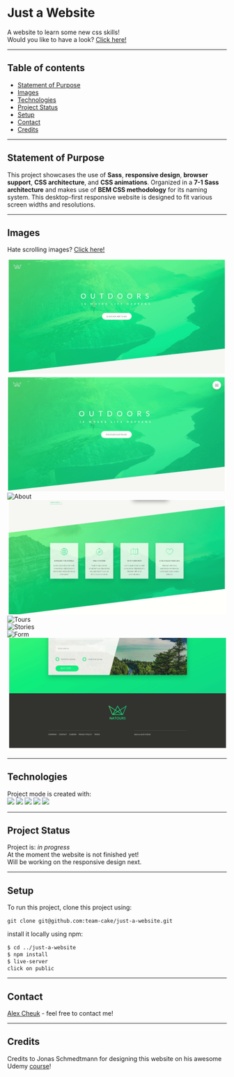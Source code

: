 # Just a Website

A website to learn some new css skills!  
Would you like to have a look? [Click here!](https://team-cake.github.io/just-a-website/)

---

## Table of contents

- [Statement of Purpose](#statement-of-purpose)
- [Images](#images)
- [Technologies](#technologies)
- [Project Status](#project-status)
- [Setup](#setup)
- [Contact](#contact)  
- [Credits](#credits)

---

## Statement of Purpose

This project showcases the use of **Sass**, **responsive design**, **browser support**, **CSS architecture**, and **CSS animations**. Organized in a **7-1 Sass architecture** and makes use of **BEM CSS methodology** for its naming system. This desktop-first responsive website is designed to fit various screen widths and resolutions.

---

## Images

Hate scrolling images? [Click here!](https://team-cake.github.io/just-a-website/)

![Header](https://github.com/team-cake/just-a-website/blob/development/gif/Header.gif)  
![Navigation](https://github.com/team-cake/just-a-website/blob/development/gif/Navigation.gif)
![About](https://github.com/team-cake/just-a-website/blob/development/gif/About.gif)  
![Features](https://github.com/team-cake/just-a-website/blob/development/gif/Features.gif)  
![Tours](https://github.com/team-cake/just-a-website/blob/development/gif/Tours.gif)  
![Stories](https://github.com/team-cake/just-a-website/blob/development/gif/Stories.gif)  
![Form](https://github.com/team-cake/just-a-website/blob/development/gif/Form.gif)  
![Footer](https://github.com/team-cake/just-a-website/blob/development/gif/Footer.gif)

---

## Technologies

Project mode is created with:  
![](https://img.shields.io/badge/Web-CSS3-informational?style=plastic&logo=css3) ![](https://img.shields.io/badge/Web-SCSS-informational?style=plastic&logo=SCSS) ![](https://img.shields.io/badge/Web-HTML5-informational?style=plastic&logo=html5) ![](https://img.shields.io/badge/Code-JavaScript-informational?style=plastic&logo=javascript) ![](https://img.shields.io/badge/Code-PHP-informational?style=plastic&logo=php)

---

## Project Status

Project is: _in progress_  
At the moment the website is not finished yet!  
Will be working on the responsive design next.

---

## Setup

To run this project, clone this project using:

```
git clone git@github.com:team-cake/just-a-website.git
```

install it locally using npm:

```
$ cd ../just-a-website
$ npm install
$ live-server
click on public
```

---

## Contact

[Alex Cheuk](https://www.linkedin.com/in/alex-cheuk/) - feel free to contact me!

---

## Credits

Credits to Jonas Schmedtmann for designing this website on his awesome Udemy [course](https://www.udemy.com/course/advanced-css-and-sass/)!
